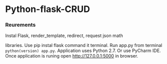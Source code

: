 # Python-flask-CRUD

### Reurements 
Instal Flask, render_template, redirect, request
 json
 math
 
libraries.
Use pip instal flask command it terminal.
Run app.py from terminal `python(version) app.py`. Application uses Python 2.7.
Or use PyCharm IDE. 
Once application is runing open http://127.0.0.1:5000 in browser.
